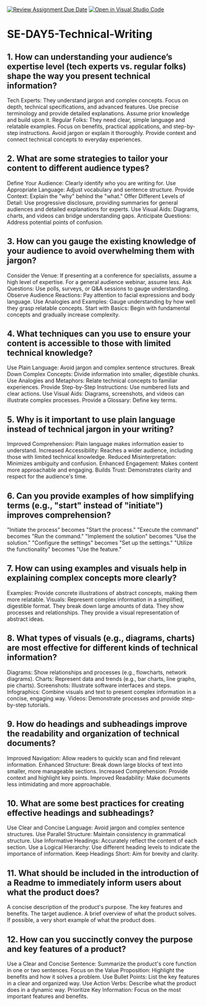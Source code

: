[![Review Assignment Due Date](https://classroom.github.com/assets/deadline-readme-button-22041afd0340ce965d47ae6ef1cefeee28c7c493a6346c4f15d667ab976d596c.svg)](https://classroom.github.com/a/zsAR-pyY)
[![Open in Visual Studio Code](https://classroom.github.com/assets/open-in-vscode-2e0aaae1b6195c2367325f4f02e2d04e9abb55f0b24a779b69b11b9e10269abc.svg)](https://classroom.github.com/online_ide?assignment_repo_id=18480968&assignment_repo_type=AssignmentRepo)
# SE-DAY5-Technical-Writing
## 1. How can understanding your audience’s expertise level (tech experts vs. regular folks) shape the way you present technical information?
Tech Experts:
They understand jargon and complex concepts.
Focus on depth, technical specifications, and advanced features.
Use precise terminology and provide detailed explanations.
Assume prior knowledge and build upon it.
Regular Folks:
They need clear, simple language and relatable examples.
Focus on benefits, practical applications, and step-by-step instructions.
Avoid jargon or explain it thoroughly.
Provide context and connect technical concepts to everyday experiences.

## 2. What are some strategies to tailor your content to different audience types?
Define Your Audience: Clearly identify who you are writing for.
Use Appropriate Language: Adjust vocabulary and sentence structure.
Provide Context: Explain the "why" behind the "what."
Offer Different Levels of Detail: Use progressive disclosure, providing summaries for general audiences and detailed explanations for experts.
Use Visual Aids: Diagrams, charts, and videos can bridge understanding gaps.
Anticipate Questions: Address potential points of confusion.

## 3. How can you gauge the existing knowledge of your audience to avoid overwhelming them with jargon?
Consider the Venue: If presenting at a conference for specialists, assume a high level of expertise. For a general audience webinar, assume less.
Ask Questions: Use polls, surveys, or Q&A sessions to gauge understanding.
Observe Audience Reactions: Pay attention to facial expressions and body language.
Use Analogies and Examples: Gauge understanding by how well they grasp relatable concepts.
Start with Basics: Begin with fundamental concepts and gradually increase complexity.

## 4. What techniques can you use to ensure your content is accessible to those with limited technical knowledge?
Use Plain Language: Avoid jargon and complex sentence structures.
Break Down Complex Concepts: Divide information into smaller, digestible chunks.
Use Analogies and Metaphors: Relate technical concepts to familiar experiences.
Provide Step-by-Step Instructions: Use numbered lists and clear actions.
Use Visual Aids: Diagrams, screenshots, and videos can illustrate complex processes.
Provide a Glossary: Define key terms.

## 5. Why is it important to use plain language instead of technical jargon in your writing?
Improved Comprehension: Plain language makes information easier to understand.
Increased Accessibility: Reaches a wider audience, including those with limited technical knowledge.
Reduced Misinterpretation: Minimizes ambiguity and confusion.
Enhanced Engagement: Makes content more approachable and engaging.
Builds Trust: Demonstrates clarity and respect for the audience's time.

## 6. Can you provide examples of how simplifying terms (e.g., "start" instead of "initiate") improves comprehension?
"Initiate the process" becomes "Start the process."
"Execute the command" becomes "Run the command."
"Implement the solution" becomes "Use the solution."
"Configure the settings" becomes "Set up the settings."
"Utilize the functionality" becomes "Use the feature."

## 7. How can using examples and visuals help in explaining complex concepts more clearly?
Examples: Provide concrete illustrations of abstract concepts, making them more relatable.
Visuals: Represent complex information in a simplified, digestible format.
They break down large amounts of data.
They show processes and relationships.
They provide a visual representation of abstract ideas.

## 8. What types of visuals (e.g., diagrams, charts) are most effective for different kinds of technical information?
Diagrams: Show relationships and processes (e.g., flowcharts, network diagrams).
Charts: Represent data and trends (e.g., bar charts, line graphs, pie charts).
Screenshots: Illustrate software interfaces and steps.
Infographics: Combine visuals and text to present complex information in a concise, engaging way.
Videos: Demonstrate processes and provide step-by-step tutorials.

## 9. How do headings and subheadings improve the readability and organization of technical documents?
Improved Navigation: Allow readers to quickly scan and find relevant information.
Enhanced Structure: Break down large blocks of text into smaller, more manageable sections.
Increased Comprehension: Provide context and highlight key points.
Improved Readability: Make documents less intimidating and more approachable.

## 10. What are some best practices for creating effective headings and subheadings?
Use Clear and Concise Language: Avoid jargon and complex sentence structures.
Use Parallel Structure: Maintain consistency in grammatical structure.
Use Informative Headings: Accurately reflect the content of each section.
Use a Logical Hierarchy: Use different heading levels to indicate the importance of information.
Keep Headings Short: Aim for brevity and clarity.

## 11. What should be included in the introduction of a Readme to immediately inform users about what the product does?
A concise description of the product's purpose.
The key features and benefits.
The target audience.
A brief overview of what the product solves.
If possible, a very short example of what the product does.

## 12. How can you succinctly convey the purpose and key features of a product?
Use a Clear and Concise Sentence: Summarize the product's core function in one or two sentences.
Focus on the Value Proposition: Highlight the benefits and how it solves a problem.
Use Bullet Points: List the key features in a clear and organized way.
Use Action Verbs: Describe what the product does in a dynamic way.
Prioritize Key Information: Focus on the most important features and benefits.
